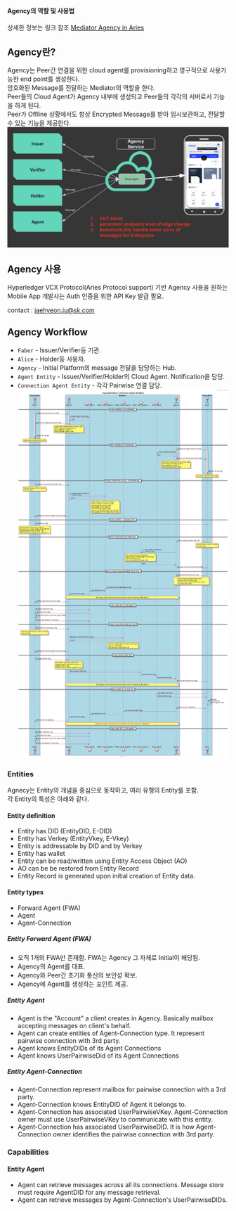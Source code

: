 #### Agency의 역할 및 사용법
 
상세한 정보는 링크 참조 [Mediator Agency in Aries](https://github.com/hyperledger/aries-rfcs/blob/master/concepts/0046-mediators-and-relays/README.md
)

## Agency란?
Agency는 Peer간 연결을 위한 cloud agent를 provisioning하고 영구적으로 사용가능한 end point를 생성한다. <br>
암호화된 Message를 전달하는 Mediator의 역할을 한다.<br>
Peer들의 Cloud Agent가 Agency 내부에 생성되고 Peer들의 각각의 서버로서 기능을 하게 된다.<br>
Peer가 Offline 상황에서도 항상 Encrypted Message를 받아 임시보관하고, 전달할 수 있는 기능을 제공한다. 
![workflow](img/agency_architecture.png)

## Agency 사용

Hyperledger VCX Protocol(Aries Protocol support) 기반 Agency 사용을 원하는 Mobile App 개발사는 
Auth 인증을 위한 API Key 발급 필요.

contact : jaehyeon.ju@sk.com

## Agency Workflow
* `Faber` - Issuer/Verifier등 기관. 
* `Alice` - Holder등 사용자.
* `Agency` - Initial Platform의 message 전달을 담당하는 Hub.
* `Agent Entity` - Issuer/Verifier/Holder의 Cloud Agent. Notification을 담당.
* `Connection Agent Entity` - 각각 Pairwise 연결 담당.
![workflow](img/agency_workflow_simple.png)


### Entities
Agnecy는 Entity의 개념을 중심으로 동작하고, 여러 유형의 Entity를 포함.<br> 
각 Entity의 특성은 아래와 같다.<br>

#### Entity definition

- Entity has DID (EntityDID, E-DID)
- Entity has Verkey (EntityVkey, E-Vkey)
- Entity is addressable by DID and by Verkey
- Entity has wallet
- Entity can be read/written using Entity Access Object (AO)
- AO can be be restored from Entity Record
- Entity Record is generated upon initial creation of Entity data.

#### Entity types

- Forward Agent (FWA)
- Agent
- Agent-Connection

##### Entity Forward Agent (FWA)

- 오직 1개의 FWA만 존재함. FWA는 Agency 그 자체로 Initial이 해당됨.
- Agency의 Agent를 대표.
- Agency와 Peer간 초기화 통신의 보안성 확보.
- Agency에 Agent를 생성하는 포인트 제공. 

##### Entity Agent

- Agent is the "Account" a client creates in Agency. Basically mailbox accepting messages on client's behalf.
- Agent can create entities of Agent-Connection type. It represent pairwise connection with 3rd party.
- Agent knows EntityDIDs of its Agent Connections
- Agent knows UserPairwiseDid of its Agent Connections


##### Entity Agent-Connection

- Agent-Connection represent mailbox for pairwise connection with a 3rd party.
- Agent-Connection knows EntityDID of Agent it belongs to.
- Agent-Connection has associated UserPairwiseVKey. Agent-Connection owner must use UserPairwiseVKey to communicate with this entity. 
- Agent-Connection has associated UserPairwiseDID. It is how Agent-Connection owner identifies the pairwise connection with 3rd party.


### Capabilities

#### Entity Agent
- Agent can retrieve messages across all its connections. Message store must require AgentDID for any message retrieval.
- Agent can retrieve messages by Agent-Connection's UserPairwiseDIDs.
